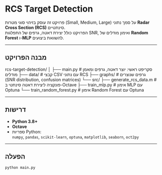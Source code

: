 # RCS Target Detection

פרויקט זה עוסק בזיהוי סוגי מטרות (Small, Medium, Large) על סמך נתוני **Radar Cross Section (RCS)** סינתטיים.  
הפרויקט כולל יצירת דאטה, גרפים של התפלגות SNR, ואימון מודלים של **Random Forest** ו-**MLP** להשוואת ביצועים.

---

## מבנה הפרויקט

rcs-target-detection/
│
├── main.py # סקריפט ראשי: יוצר דאטה, גרפים ומאמן מודלים
├── data/ # קבצי CSV עם נתוני RCS
├── graphs/ # גרפים שנוצרים (SNR distribution, confusion matrices)
└── src/
├── generate_rcs_data.m # פונקציה ליצירת דאטה סינתטי ב-Octave
├── train_mlp.py # אימון MLP עם Optuna
└── train_random_forest.py # אימון Random Forest עם Optuna


---

## דרישות

- **Python 3.8+**  
- **Octave**  
- ספריות Python:  
  `numpy`, `pandas`, `scikit-learn`, `optuna`, `matplotlib`, `seaborn`, `oct2py`

---

## הפעלה

```bash
python main.py
